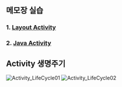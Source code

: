 ## 메모장 실습
### 1. [Layout Activity](https://github.com/superalan89/Study/tree/master/Android/AndroidMemo/app/src/main/res/layout)

### 2. [Java Activity](https://github.com/superalan89/Study/tree/master/Android/AndroidMemo/app/src/main/java/com/asuper/androidmemo)

## Activity 생명주기

<img src="https://github.com/superalan89/Study/blob/master/Android/AndroidMemo/img/Activity_01.jpg" title="Activity_LifeCycle01" style="max-width:100%;">

<img src="https://github.com/superalan89/Study/blob/master/Android/AndroidMemo/img/Activity_02.jpg" title="Activity_LifeCycle02" style="max-width:100%;">
